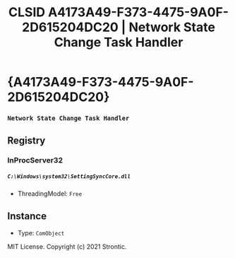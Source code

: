 ﻿---
title: "CLSID A4173A49-F373-4475-9A0F-2D615204DC20 | Network State Change Task Handler"
excerpt: What is COM-Object CLSID A4173A49-F373-4475-9A0F-2D615204DC20?
---

# {A4173A49-F373-4475-9A0F-2D615204DC20}

### `Network State Change Task Handler`

## Registry


### InProcServer32

##### `C:\Windows\system32\SettingSyncCore.dll`
* ThreadingModel: `Free`

## Instance

* Type: `ComObject`

MIT License. Copyright (c) 2021 Strontic.


